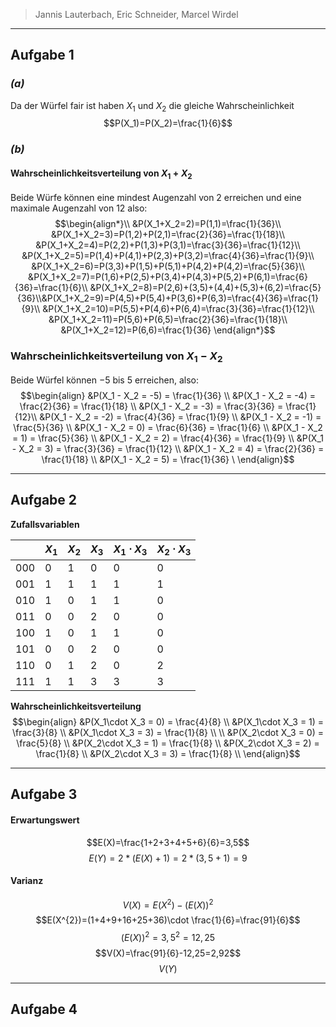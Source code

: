 >Jannis Lauterbach, Eric Schneider, Marcel Wirdel

---
## Aufgabe 1
### _(a)_
Da der Würfel fair ist haben $X_1$ und $X_2$ die gleiche Wahrscheinlichkeit
$$P(X_1)=P(X_2)=\frac{1}{6}$$
### _(b)_
#### Wahrscheinlichkeitsverteilung von $X_{1}+X_{2}$ 
Beide Würfe können eine mindest Augenzahl von $2$ erreichen und eine maximale Augenzahl von $12$ also:
$$\begin{align*}\\
&P(X_1+X_2=2)=P(1,1)=\frac{1}{36}\\
&P(X_1+X_2=3)=P(1,2)+P(2,1)=\frac{2}{36}=\frac{1}{18}\\
&P(X_1+X_2=4)=P(2,2)+P(1,3)+P(3,1)=\frac{3}{36}=\frac{1}{12}\\
&P(X_1+X_2=5)=P(1,4)+P(4,1)+P(2,3)+P(3,2)=\frac{4}{36}=\frac{1}{9}\\
&P(X_1+X_2=6)=P(3,3)+P(1,5)+P(5,1)+P(4,2)+P(4,2)=\frac{5}{36}\\
&P(X_1+X_2=7)=P(1,6)+P(2,5)+P(3,4)+P(4,3)+P(5,2)+P(6,1)=\frac{6}{36}=\frac{1}{6}\\
&P(X_1+X_2=8)=P(2,6)+(3,5)+(4,4)+(5,3)+(6,2)=\frac{5}{36}\\
​&P(X_1+X_2=9)=P(4,5)+P(5,4)+P(3,6)+P(6,3)=\frac{4}{36}=\frac{1}{9}\\
&P(X_1+X_2=10)=P(5,5)+P(4,6)+P(6,4)=\frac{3}{36}=\frac{1}{12}\\
&P(X_1+X_2=11)=P(5,6)+P(6,5)=\frac{2}{36}=\frac{1}{18}\\
&P(X_1+X_2=12)=P(6,6)=\frac{1}{36}
\end{align*}$$
### Wahrscheinlichkeitsverteilung von $X_{1}-X_{2}$
Beide Würfel können $-5$ bis $5$ erreichen, also:
$$\begin{align} 
&P(X_1 - X_2 = -5) = \frac{1}{36} \\
&P(X_1 - X_2 = -4) = \frac{2}{36} = \frac{1}{18} \\ 
&P(X_1 - X_2 = -3) = \frac{3}{36} = \frac{1}{12}\\ 
&P(X_1 - X_2 = -2) = \frac{4}{36} = \frac{1}{9} \\ 
&P(X_1 - X_2 = -1) = \frac{5}{36} \\ 
&P(X_1 - X_2 = 0) = \frac{6}{36} = \frac{1}{6} \\ 
&P(X_1 - X_2 = 1) = \frac{5}{36} \\ 
&P(X_1 - X_2 = 2) = \frac{4}{36} = \frac{1}{9} \\ 
&P(X_1 - X_2 = 3) = \frac{3}{36} = \frac{1}{12} \\ 
&P(X_1 - X_2 = 4) = \frac{2}{36} = \frac{1}{18} \\ 
&P(X_1 - X_2 = 5) = \frac{1}{36} \ \end{align}$$

---
## Aufgabe 2
**Zufallsvariablen** 

|     | $X_1$ | $X_2$ | $X_3$ | $X_1\cdot X_3$ | $X_2\cdot X_3$ |
| --- | ----- | ----- | ----- | -------------- | -------------- |
| 000 | 0     | 1     | 0     | 0              | 0              |
| 001 | 1     | 1     | 1     | 1              | 1              |
| 010 | 1     | 0     | 1     | 1              | 0              |
| 011 | 0     | 0     | 2     | 0              | 0              |
| 100 | 1     | 0     | 1     | 1              | 0              |
| 101 | 0     | 0     | 2     | 0              | 0              |
| 110 | 0     | 1     | 2     | 0              | 2              |
| 111 | 1     | 1     | 3     | 3              | 3              |

**Wahrscheinlichkeitsverteilung** $$\begin{align} &P(X_1\cdot X_3 = 0) = \frac{4}{8} \\ &P(X_1\cdot X_3 = 1) = \frac{3}{8} \\ &P(X_1\cdot X_3 = 3) = \frac{1}{8} \\ \\ &P(X_2\cdot X_3 = 0) = \frac{5}{8} \\ &P(X_2\cdot X_3 = 1) = \frac{1}{8} \\ &P(X_2\cdot X_3 = 2) = \frac{1}{8} \\ &P(X_2\cdot X_3 = 3) = \frac{1}{8} \\ \end{align}$$

---
## Aufgabe 3
#### Erwartungswert
$$E(X)=\frac{1+2+3+4+5+6}{6}=3,5$$
$$E(Y)= 2*(E(X)+1)=2*(3,5+1)=9$$
#### Varianz
$$V(X)=E(X^2)-(E(X))^2$$
$$E(X^{2})=(1+4+9+16+25+36)\cdot \frac{1}{6}=\frac{91}{6}$$
$$(E(X))^2=3,5^2=12,25$$
$$V(X)=\frac{91}{6}-12,25=2,92$$
$$V(Y)$$


---
## Aufgabe 4
